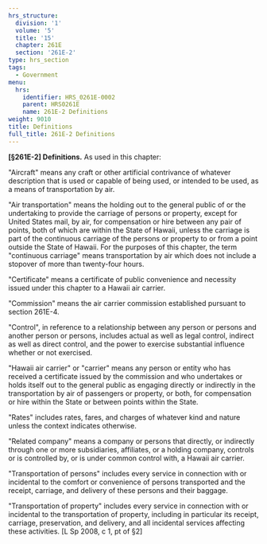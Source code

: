 ```yaml
---
hrs_structure:
  division: '1'
  volume: '5'
  title: '15'
  chapter: 261E
  section: '261E-2'
type: hrs_section
tags:
  - Government
menu:
  hrs:
    identifier: HRS_0261E-0002
    parent: HRS0261E
    name: 261E-2 Definitions
weight: 9010
title: Definitions
full_title: 261E-2 Definitions
---
```

**[§261E-2] Definitions.** As used in this chapter:

"Aircraft" means any craft or other artificial contrivance of whatever description that is used or capable of being used, or intended to be used, as a means of transportation by air.

"Air transportation" means the holding out to the general public of or the undertaking to provide the carriage of persons or property, except for United States mail, by air, for compensation or hire between any pair of points, both of which are within the State of Hawaii, unless the carriage is part of the continuous carriage of the persons or property to or from a point outside the State of Hawaii. For the purposes of this chapter, the term "continuous carriage" means transportation by air which does not include a stopover of more than twenty-four hours.

"Certificate" means a certificate of public convenience and necessity issued under this chapter to a Hawaii air carrier.

"Commission" means the air carrier commission established pursuant to section 261E-4.

"Control", in reference to a relationship between any person or persons and another person or persons, includes actual as well as legal control, indirect as well as direct control, and the power to exercise substantial influence whether or not exercised.

"Hawaii air carrier" or "carrier" means any person or entity who has received a certificate issued by the commission and who undertakes or holds itself out to the general public as engaging directly or indirectly in the transportation by air of passengers or property, or both, for compensation or hire within the State or between points within the State.

"Rates" includes rates, fares, and charges of whatever kind and nature unless the context indicates otherwise.

"Related company" means a company or persons that directly, or indirectly through one or more subsidiaries, affiliates, or a holding company, controls or is controlled by, or is under common control with, a Hawaii air carrier.

"Transportation of persons" includes every service in connection with or incidental to the comfort or convenience of persons transported and the receipt, carriage, and delivery of these persons and their baggage.

"Transportation of property" includes every service in connection with or incidental to the transportation of property, including in particular its receipt, carriage, preservation, and delivery, and all incidental services affecting these activities. [L Sp 2008, c 1, pt of §2]